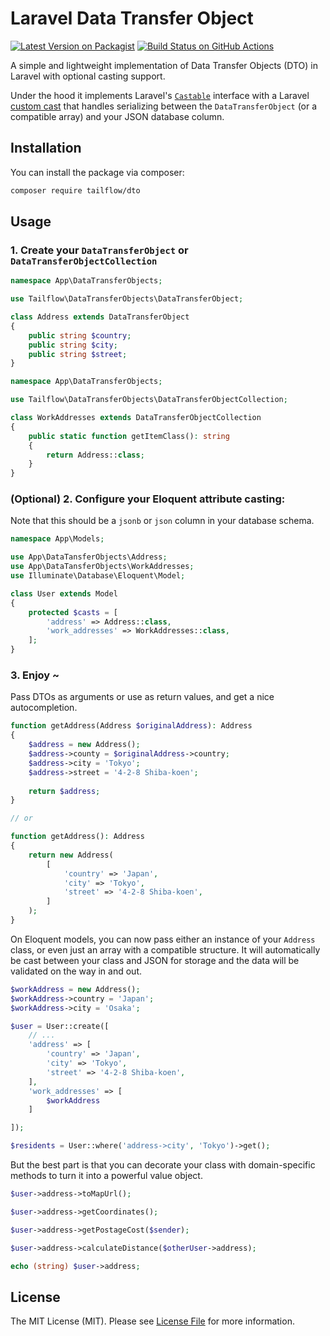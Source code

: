 # Laravel Data Transfer Object

[![Latest Version on Packagist](https://img.shields.io/packagist/v/tailflow/dto.svg)](https://packagist.org/packages/tailflow/dto)
[![Build Status on GitHub Actions](https://img.shields.io/github/actions/workflow/status/tailflow/dto/ci.yml?branch=main)](https://github.com/tailflow/dto/actions)

A simple and lightweight implementation of Data Transfer Objects (DTO) in Laravel with optional casting support.

Under the hood it implements Laravel's [`Castable`](https://laravel.com/docs/8.x/eloquent-mutators#castables) interface with a Laravel [custom cast](https://laravel.com/docs/7.x/eloquent-mutators#custom-casts) that handles serializing between the `DataTransferObject` (or a compatible array) and your JSON database column.

## Installation

You can install the package via composer:

```bash
composer require tailflow/dto
```

## Usage

### 1. Create your `DataTransferObject` or `DataTransferObjectCollection`


```php
namespace App\DataTransferObjects;

use Tailflow\DataTransferObjects\DataTransferObject;

class Address extends DataTransferObject
{
    public string $country;
    public string $city;
    public string $street;
}
```

```php
namespace App\DataTransferObjects;

use Tailflow\DataTransferObjects\DataTransferObjectCollection;

class WorkAddresses extends DataTransferObjectCollection 
{
    public static function getItemClass(): string
    {
        return Address::class;
    }
}
```

### (Optional) 2. Configure your Eloquent attribute casting:

Note that this should be a `jsonb` or `json` column in your database schema.

```php
namespace App\Models;

use App\DataTansferObjects\Address;
use App\DataTansferObjects\WorkAddresses;
use Illuminate\Database\Eloquent\Model;

class User extends Model
{
    protected $casts = [
        'address' => Address::class,
        'work_addresses' => WorkAddresses::class,
    ];
}
```

### 3. Enjoy ~

Pass DTOs as arguments or use as return values, and get a nice autocompletion.

```php
function getAddress(Address $originalAddress): Address 
{
    $address = new Address();
    $address->county = $originalAddress->country;
    $address->city = 'Tokyo';
    $address->street = '4-2-8 Shiba-koen';
  
    return $address;
}

// or

function getAddress(): Address 
{
    return new Address(
        [
            'country' => 'Japan',
            'city' => 'Tokyo',
            'street' => '4-2-8 Shiba-koen',
        ]
    );
}
```

On Eloquent models, you can now pass either an instance of your `Address` class, or even just an array with a compatible structure. It will automatically be cast between your class and JSON for storage and the data will be validated on the way in and out.

```php
$workAddress = new Address();
$workAddress->country = 'Japan';
$workAddress->city = 'Osaka';

$user = User::create([
    // ...
    'address' => [
        'country' => 'Japan',
        'city' => 'Tokyo',
        'street' => '4-2-8 Shiba-koen',
    ],
    'work_addresses' => [
        $workAddress
    ]

]);

$residents = User::where('address->city', 'Tokyo')->get();
```

But the best part is that you can decorate your class with domain-specific methods to turn it into a powerful value object.

```php
$user->address->toMapUrl();

$user->address->getCoordinates();

$user->address->getPostageCost($sender);

$user->address->calculateDistance($otherUser->address);

echo (string) $user->address;
```

## License

The MIT License (MIT). Please see [License File](LICENSE.md) for more information.
